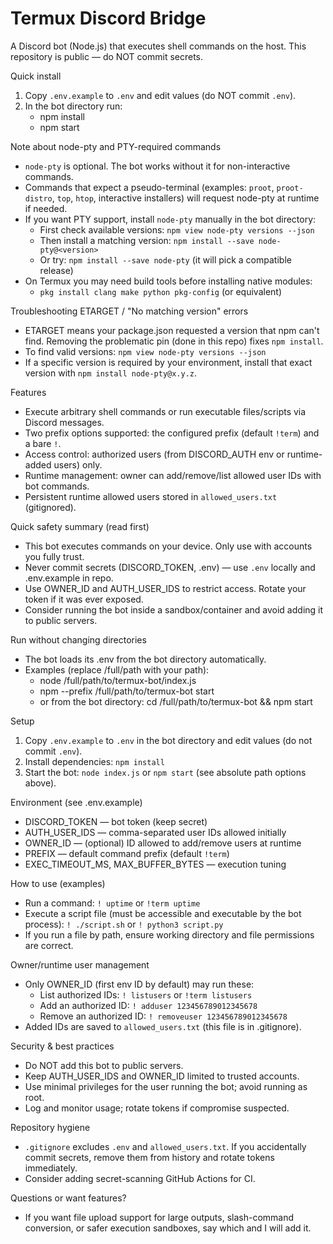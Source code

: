 # Termux Discord Bridge

A Discord bot (Node.js) that executes shell commands on the host. This repository is public — do NOT commit secrets.

Quick install
1. Copy `.env.example` to `.env` and edit values (do NOT commit `.env`).
2. In the bot directory run:
   - npm install
   - npm start

Note about node-pty and PTY-required commands
- `node-pty` is optional. The bot works without it for non-interactive commands.
- Commands that expect a pseudo-terminal (examples: `proot`, `proot-distro`, `top`, `htop`, interactive installers) will request node-pty at runtime if needed.
- If you want PTY support, install `node-pty` manually in the bot directory:
  - First check available versions: `npm view node-pty versions --json`
  - Then install a matching version: `npm install --save node-pty@<version>`
  - Or try: `npm install --save node-pty` (it will pick a compatible release)
- On Termux you may need build tools before installing native modules:
  - `pkg install clang make python pkg-config` (or equivalent)

Troubleshooting ETARGET / "No matching version" errors
- ETARGET means your package.json requested a version that npm can't find. Removing the problematic pin (done in this repo) fixes `npm install`.
- To find valid versions: `npm view node-pty versions --json`
- If a specific version is required by your environment, install that exact version with `npm install node-pty@x.y.z`.

Features
- Execute arbitrary shell commands or run executable files/scripts via Discord messages.
- Two prefix options supported: the configured prefix (default `!term`) and a bare `!`.
- Access control: authorized users (from DISCORD_AUTH env or runtime-added users) only.
- Runtime management: owner can add/remove/list allowed user IDs with bot commands.
- Persistent runtime allowed users stored in `allowed_users.txt` (gitignored).

Quick safety summary (read first)
- This bot executes commands on your device. Only use with accounts you fully trust.
- Never commit secrets (DISCORD_TOKEN, .env) — use `.env` locally and .env.example in repo.
- Use OWNER_ID and AUTH_USER_IDS to restrict access. Rotate your token if it was ever exposed.
- Consider running the bot inside a sandbox/container and avoid adding it to public servers.

Run without changing directories
- The bot loads its .env from the bot directory automatically.
- Examples (replace /full/path with your path):
  - node /full/path/to/termux-bot/index.js
  - npm --prefix /full/path/to/termux-bot start
  - or from the bot directory: cd /full/path/to/termux-bot && npm start

Setup
1. Copy `.env.example` to `.env` in the bot directory and edit values (do not commit `.env`).
2. Install dependencies: `npm install`
3. Start the bot: `node index.js` or `npm start` (see absolute path options above).

Environment (see .env.example)
- DISCORD_TOKEN — bot token (keep secret)
- AUTH_USER_IDS — comma-separated user IDs allowed initially
- OWNER_ID — (optional) ID allowed to add/remove users at runtime
- PREFIX — default command prefix (default `!term`)
- EXEC_TIMEOUT_MS, MAX_BUFFER_BYTES — execution tuning

How to use (examples)
- Run a command: `! uptime` or `!term uptime`
- Execute a script file (must be accessible and executable by the bot process): `! ./script.sh` or `! python3 script.py`
- If you run a file by path, ensure working directory and file permissions are correct.

Owner/runtime user management
- Only OWNER_ID (first env ID by default) may run these:
  - List authorized IDs: `! listusers` or `!term listusers`
  - Add an authorized ID: `! adduser 123456789012345678`
  - Remove an authorized ID: `! removeuser 123456789012345678`
- Added IDs are saved to `allowed_users.txt` (this file is in .gitignore).

Security & best practices
- Do NOT add this bot to public servers.
- Keep AUTH_USER_IDS and OWNER_ID limited to trusted accounts.
- Use minimal privileges for the user running the bot; avoid running as root.
- Log and monitor usage; rotate tokens if compromise suspected.

Repository hygiene
- `.gitignore` excludes `.env` and `allowed_users.txt`. If you accidentally commit secrets, remove them from history and rotate tokens immediately.
- Consider adding secret-scanning GitHub Actions for CI.

Questions or want features?
- If you want file upload support for large outputs, slash-command conversion, or safer execution sandboxes, say which and I will add it.
